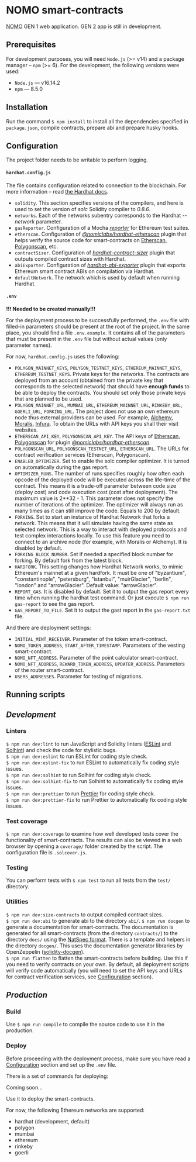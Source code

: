 # NOMO smart-contracts

[NOMO](https://app.leaguedao.com/) GEN 1 web application. 
GEN 2 app is still in development.

## Prerequisites

For development purposes, you will need `Node.js` (>= v14) and a package manager – `npm` (>= 6). For the development, the following versions were used:
-   `Node.js` — v16.14.2
-   `npm` — 8.5.0

## Installation

Run the command `$ npm install` to install all the dependencies specified in `package.json`, compile contracts, prepare abi and prepare husky hooks.

## Configuration

The project folder needs to be writable to perform logging.

#### `hardhat.config.js`
The file contains configuration related to connection to the blockchain. For more information – read [the Hardhat docs](https://hardhat.org/config/).
-   `solidity`. This section specifies versions of the compilers, and here is used to set the version of _solc_ Solidity compiler to _0.8.6_.
-   `networks`. Each of the networks subentry corresponds to the Hardhat _--network_ parameter.
-   `gasReporter`. Configuration of a Mocha [_reporter_](https://www.npmjs.com/package/hardhat-gas-reporter) for Ethereum test suites.
-   `etherscan`. Configuration of [_@nomiclabs/hardhat-etherscan_](https://hardhat.org/plugins/nomiclabs-hardhat-etherscan.html) plugin that helps verify the source code for smart-contracts on [Etherscan](https://etherscan.io/), [Polygonscan](https://polygonscan.com/), etc.
-   `contractSizer`. Configuration of [_hardhat-contract-sizer_](https://hardhat.org/plugins/hardhat-contract-sizer.html) plugin that outputs compiled contract sizes with Hardhat.
-   `abiExporter`. Configuration of [_hardhat-abi-exporter_](https://hardhat.org/plugins/hardhat-abi-exporter.html) plugin that exports Ethereum smart contract ABIs on compilation via Hardhat.
-   `defaultNetwork`. The network which is used by default when running Hardhat.

#### `.env`
**!!! Needed to be created manually!!!**

For the deployment process to be successfully performed, the `.env` file with filled-in parameters should be present at the root of the project. In the same place, you should find a file `.env.example`. It contains all of the parameters that must be present in the `.env` file but without actual values (only parameter names).

For now, `hardhat.config.js` uses the following:
-   `POLYGON_MAINNET_KEYS`, `POLYGON_TESTNET_KEYS`, `ETHEREUM_MAINNET_KEYS`, `ETHEREUM_TESTNET_KEYS`. Private keys for the networks. The contracts are deployed from an account (obtained from the private key that corresponds to the selected network) that should have **enough funds** to be able to deploy the contracts. You should set only those private keys that are planned to be used.
-   `POLYGON_MAINNET_URL`, `MUMBAI_URL`, `ETHEREUM_MAINNET_URL`, `RINKEBY_URL`, `GOERLI_URL`, `FORKING_URL`. The project does not use an own ethereum node thus external providers can be used. For example, [Alchemy](https://www.alchemyapi.io/), [Moralis](https://moralis.io/), [Infura](https://infura.io/). To obtain the URLs with API keys you shall their visit websites.
-   `ETHERSCAN_API_KEY`, `POLYGONSCAN_API_KEY`. The API keys of [Etherscan](https://etherscan.io/), [Polygonscan](https://polygonscan.com/) for plugin [_@nomiclabs/hardhat-etherscan_](https://hardhat.org/plugins/nomiclabs-hardhat-etherscan.html).
-   `POLYGONSCAN_URL`, `POLYGONSCAN_TESTNET_URL`, `ETHERSCAN_URL`. The URLs for contract verification services (Etherscan, Polygonscan).
-   `ENABLED_OPTIMIZER`. Set to enable the solc compiler optimizer. It is turned on automatically during the gas report.
-   `OPTIMIZER_RUNS`.  The number of runs specifies roughly how often each opcode of the deployed code will be executed across the life-time of the contract. This means it is a trade-off parameter between code size (deploy cost) and code execution cost (cost after deployment). The maximum value is 2**32 - 1. This parameter does not specify the number of iterations of the optimizer. The optimizer will always run as many times as it can still improve the code. Equals to 200 by default.
-   `FORKING`. Set to start an instance of Hardhat Network that forks a network. This means that it will simulate having the same state as selected network. This is a way to interact with deployed protocols and test complex interactions locally. To use this feature you need to connect to an archive node (for example, with Moralis or Alchemy). It is disabled by default.
-   `FORKING_BLOCK_NUMBER`. Set if needed a specified block number for forking. By default fork from the latest block.
-   `HARDFORK`. This setting changes how Hardhat Network works, to mimic Ethereum's mainnet at a given hardfork. It must be one of "byzantium", "constantinople", "petersburg", "istanbul", "muirGlacier", "berlin", "london" and "arrowGlacier". Default value: "arrowGlacier".
-   `REPORT_GAS`. It is disabled by default. Set it to output the gas report every time when running the hardhat test command. Or just execute `$ npm run gas-report` to see the gas report.
-   `GAS_REPORT_TO_FILE`. Set it to output the gast report in the `gas-report.txt` file.

And there are deployment settings:
-   `INITIAL_MINT_RECEIVER`. Parameter of the token smart-contract.
-   `NOMO_TOKEN_ADDRESS`, `START_AFTER_TIMESTAMP`. Parameters of the vesting smart-contract.
-   `NOMO_NFT_ADDRESS`. Parameter of the point calculator smart-contract.
-   `NOMO_NFT_ADDRESS`, `REWARD_TOKEN_ADDRESS`, `UPDATER_ADDRESS`. Parameters of the router smart-contract.
-   `USERS_ADDRESSES`. Parameter for testing of migrations.

## Running scripts

## _Development_

### Linters

`$ npm run dev:lint` to run JavaScript and Solidity linters ([ESLint](https://eslint.org/) and [Solhint](https://protofire.github.io/solhint/)) and check the code for stylistic bugs.<br>
`$ npm run dev:eslint` to run ESLint for coding style check.<br>
`$ npm run dev:eslint-fix` to run ESLint to automatically fix coding style issues.<br>
`$ npm run dev:solhint` to run Solhint for coding style check.<br>
`$ npm run dev:solhint-fix` to run Solhint to automatically fix coding style issues.<br>
`$ npm run dev:prettier` to run [Prettier](https://prettier.io/) for coding style check.<br>
`$ npm run dev:prettier-fix` to run Prettier to automatically fix coding style issues.

### Test coverage

`$ npm run dev:coverage` to examine how well developed tests cover the functionality of smart-contracts. The results can also be viewed in a web browser by opening a `coverage/` folder created by the script. The configuration file is `.solcover.js`.

### Testing

You can perform tests with `$ npm test` to run all tests from the `test/` directory.

### Utilities

`$ npm run dev:size-contracts` to output compiled contract sizes.<br>
`$ npm run dev:abi` to generate abi to the directory `abi/`.
`$ npm run docgen` to generate a documentation for smart-contracts. The documentation is generated for all smart-contracts (from the directory `contracts/`) to the directory `docs/` using the [NatSpec format](https://docs.soliditylang.org/en/v0.8.7/natspec-format.html). There is a template and helpers in the directory `docgen/`. This uses the documentation generator libraries by OpenZeppelin ([solidity-docgen](https://github.com/OpenZeppelin/solidity-docgen)).<br>
`$ npm run flatten` to flatten the smart-contracts before building. Use this if you need to verify contracts on your own. By default, all deployment scripts will verify code automatically (you will need to set the API keys and URLs for contract verification services, see [Configuration](#Configuration) section).

## _Production_

### Build

Use `$ npm run compile` to compile the source code to use it in the production.

### Deploy

Before proceeding with the deployment process, make sure you have read a [Configuration](#Configuration) section and set up the `.env` file.

There is a set of commands for deploying:

Coming soon...

Use it to deploy the smart-contracts.

For now, the following Ethereum networks are supported:
-   hardhat (development, default)
-   polygon
-   mumbai
-   ethereum
-   rinkeby
-   goerli
